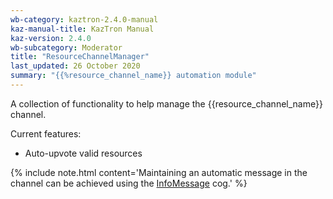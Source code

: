 ```yaml
---
wb-category: kaztron-2.4.0-manual
kaz-manual-title: KazTron Manual
kaz-version: 2.4.0
wb-subcategory: Moderator
title: "ResourceChannelManager"
last_updated: 26 October 2020
summary: "{{%resource_channel_name}} automation module"
---
```


A collection of functionality to help manage the {{resource_channel_name}} channel.

Current features:

* Auto-upvote valid resources

{% include note.html content='Maintaining an automatic message in the channel can be achieved using the
<a href="./infomessage.html">InfoMessage</a> cog.' %}